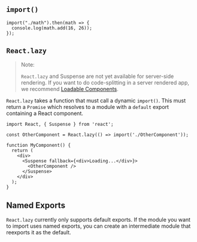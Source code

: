 ## `import()`
```
import("./math").then(math => {
  console.log(math.add(16, 26));
});
```
## `React.lazy`

> Note:
>
> `React.lazy`  and Suspense are not yet available for server-side rendering. If you want to do code-splitting in a server rendered app, we recommend  [Loadable Components](https://github.com/gregberge/loadable-components).
>
`React.lazy` takes a function that must call a dynamic `import()`. This must return a `Promise` which resolves to a module with a `default` export containing a React component.

```
import React, { Suspense } from 'react';

const OtherComponent = React.lazy(() => import('./OtherComponent'));

function MyComponent() {
  return (
    <div>
      <Suspense fallback={<div>Loading...</div>}>
        <OtherComponent />
      </Suspense>
    </div>
  );
}
```

## Named Exports

`React.lazy`  currently only supports default exports. If the module you want to import uses named exports, you can create an intermediate module that reexports it as the default.
